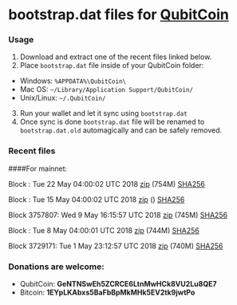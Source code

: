 # bootstrap.dat files for [QubitCoin](https://qubitcoin.cc/)

### Usage

1. Download and extract one of the recent files linked below.
2. Place `bootstrap.dat` file inside of your QubitCoin folder:
 - Windows: `%APPDATA%\QubitCoin\`
 - Mac OS: `~/Library/Application Support/QubitCoin/`
 - Unix/Linux: `~/.QubitCoin/`
3. Run your wallet and let it sync using `bootstrap.dat`
4. Once sync is done `bootstrap.dat` file will be renamed to `bootstrap.dat.old` automagically and can be safely removed.

### Recent files

####For mainnet:

Block : Tue 22 May 04:00:02 UTC 2018 [zip](https://transfer.sh/zT4nW/bootstrap.dat.20180522.zip) (754M) [SHA256](https://transfer.sh/pgh8r/sha256.txt)

Block : Tue 15 May 04:00:02 UTC 2018 [zip]() () [SHA256](https://transfer.sh/OaYWy/sha256.txt)

Block 3757807: Wed  9 May 16:15:57 UTC 2018 [zip](https://transfer.sh/uH44Y/bootstrap.dat.20180509.zip) (745M) [SHA256](https://transfer.sh/8LOLi/sha256.txt)

Block : Tue  8 May 04:00:01 UTC 2018 [zip](https://transfer.sh/Sm9oP/bootstrap.dat.20180508.zip) (744M) [SHA256](https://transfer.sh/fKeu8/sha256.txt)

Block 3729171: Tue  1 May 23:12:57 UTC 2018 [zip](https://transfer.sh/c0iWW/bootstrap.dat.20180501.zip) (740M) [SHA256](https://transfer.sh/TEDcj/sha256.txt)

### Donations are welcome:

- QubitCoin: **GeNTNSwEh5ZCRCE6LtnMwHCk8VU2Lu8QE7**
- Bitcoin: **1EYpLKAbxs5BaFbBpMkMHk5EV2tk9jwtPo**
